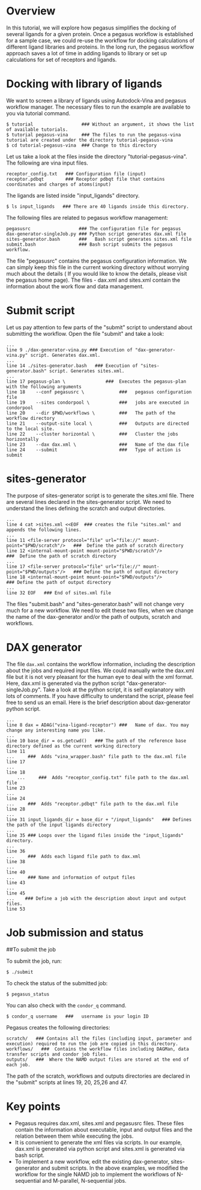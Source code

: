 # Overview
In this tutorial, we will explore how pegasus simplifies the docking of several ligands for a given protein. Once a pegasus workflow is established for a sample case, we could re-use the workflow for docking calculations of different ligand libraries and proteins.  In the long run, the pegasus workflow approach saves a lot of time in adding ligands to library or set  up calculations for set of receptors and ligands. 

# Docking with library of ligands
We want to screen a library of ligands using Autodock-Vina and pegasus workflow manager. The necessary files to run the example are available to you via tutorial command. 
 
    $ tutorial                  ### Without an argument, it shows the list of available tutorials.
    $ tutorial pegasus-vina     ### The files to run the pegasus-vina tutorial are created under the directory tutorial-pegasus-vina
    $ cd tutorial-pegasus-vina  ### Change to this directory
 
Let us take a  look at the files inside the directory "tutorial-pegasus-vina".  The following are vina input files.

    receptor_config.txt   ### Configuration file (input)
    receptor.pdbqt        ### Receptor pdbqt file that contains coordinates and charges of atoms(input)

The ligands are listed inside "input_ligands" directory.

    $ ls input_ligands   ### There are 40 ligands inside this directory.
 
The following files are related to pegasus workflow management:

	pegasusrc                  ### The configuration file for pegasus
	dax-generator-singleJob.py ### Python script generates dax.xml file
    sites-generator.bash       ###   Bash script generates sites.xml file
    submit.bash                ### Bash script submits the pegasus workflow.
 
The file "pegasusrc" contains the pegasus configuration information. We can simply keep this file in the current working directory without worrying much about the details ( If you would like to know the details, please visit the pegasus home page). The files - dax.xml and sites.xml contain the information about the work flow and data management. 

# Submit script
Let us pay attention to few parts of the "submit" script to understand about submitting the workflow.  Open the file "submit" and take a look:

	...
	line 9 ./dax-generator-vina.py ### Execution of "dax-generator-vina.py" script. Generates dax.xml.
	...
	line 14 ./sites-generator.bash   ### Execution of "sites-generator.bash" script. Generates sites.xml.
	...
	line 17 pegasus-plan \               ###  Executes the pegasus-plan with the following arguments
	line 18    --conf pegasusrc \             ###   pegasus configuration file
	line 19    --sites condorpool \           ###   jobs are executed in condorpool
	line 20    --dir $PWD/workflows \         ###   The path of the workflow directory
	line 21    --output-site local \          ###   Outputs are directed to the local site.
	line 22    --cluster horizontal \         ###   Cluster the jobs horizontally
	line 23    --dax dax.xml \                ###   Name of the dax file
	line 24    --submit                       ###   Type of action is submit

# sites-generator  
The purpose of sites-generator script is to generate the sites.xml file. There are several lines declared in the sites-generator script. We need to understand the lines defining the scratch and output directories. 

	...
	line 4 cat >sites.xml <<EOF  ### creates the file "sites.xml" and appends the following lines.
	...
	line 11 <file-server protocol="file" url="file://" mount-point="$PWD/scratch"/>   ###  Define the path of scratch directory
	line 12 <internal-mount-point mount-point="$PWD/scratch"/>                        ###  Define the path of scratch directory
	...
	line 17 <file-server protocol="file" url="file://" mount-point="$PWD/outputs"/>   ### Define the path of output directory
	line 18 <internal-mount-point mount-point="$PWD/outputs"/>                        ### Define the path of output directory
	...
	line 32 EOF   ### End of sites.xml file

The files  "submit.bash"  and "sites-generator.bash" will not change very much for a new workflow.  We need to edit these two files,  when we change the name of the dax-generator and/or the path of outputs, scratch and workflows.

# DAX generator 
The file `dax.xml` contains the workflow information, including the description about the jobs and required input files. We could manually write the dax.xml file but it is not very pleasant for the human eye to deal with the xml format. Here, dax.xml is generated via the python script "dax-generator-singleJob.py".  Take a look at the python script, it is self explanatory with lots of comments.  If you have difficulty to understand the script, please feel free to send us an email. Here is the brief description about dax-generator python script.

	...
	line 8 dax = ADAG("vina-ligand-receptor") ###   Name of dax. You may change any interesting name you like.
	...
	line 10 base_dir = os.getcwd()   ### The path of the reference base directory defined as the current working directory
	line 11
	...     ###  Adds "vina_wrapper.bash" file path to the dax.xml file
	line 17
	...
	line 18 
		...     ###  Adds "receptor_config.txt" file path to the dax.xml file
	line 23
    ...
    line 24
    ...     ###  Adds "receptor.pdbqt" file path to the dax.xml file
    line 28 
    ...
    line 31 input_ligands_dir = base_dir + "/input_ligands"   ### Defines the path of the input ligands directory
    ...
    line 35 ### Loops over the ligand files inside the "input_ligands" directory.
    ...
    line 36
    ...     ###  Adds each ligand file path to dax.xml
    line 38
    ...
    line 40
    ...     ### Name and information of output files
    line 43
    ...
    line 45
    ...    ### Define a job with the description about input and output files.
    line 53

# Job submission and status
##To submit the job

To submit the job, run:

	$ ./submit

To check the status of the submitted job:

	$ pegasus_status

You can also check with the `condor_q` command.

	$ condor_q username   ###   username is your login ID

Pegasus creates the following directories:

    scratch/   ### Contains all the files (including input, parameter and execution) required to run the job are copied in this directory.
    workflows/   ###  Contains the workflow files including DAGMan, data transfer scripts and condor job files.
    outputs/   ###  Where the NAMD output files are stored at the end of each job.

 
The path of the scratch, workflows and outputs directories are declared in the "submit" scripts at lines 19, 20, 25,26 and 47.

# Key points

 - Pegasus requires dax.xml, sites.xml and pegasusrc files. These files
   contain the information about executable, input and output files and
   the relation between them while executing the jobs.
 - It is convenient to generate the xml files via scripts. In our
   example, dax.xml is generated via python script and sites.xml is
   generated via bash script.
 - To implement a new workflow, edit the existing dax-generator,
   sites-generator and  submit scripts.  In the above examples, we
   modified the workflow for the single NAMD job to implement the
   workflows of N-sequential and M-parallel, N-sequential jobs.
